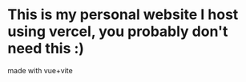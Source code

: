 # This is my personal website I host using vercel, you probably don't need this :)
made with vue+vite
